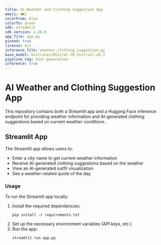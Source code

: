 ```yaml
---
title: AI Weather and Clothing Suggestion App
emoji: 🌦️👚
colorFrom: blue
colorTo: green
sdk: streamlit
sdk_version: 1.24.0
app_file: app.py
pinned: true
license: mit
inference_file: weather_clothing_suggestion.py
base_model: mistralai/Mistral-7B-Instruct-v0.3
pipeline_tag: text-generation
inference: true
---
```

# AI Weather and Clothing Suggestion App

This repository contains both a Streamlit app and a Hugging Face inference endpoint for providing weather information and AI-generated clothing suggestions based on current weather conditions.

## Streamlit App

The Streamlit app allows users to:
- Enter a city name to get current weather information
- Receive AI-generated clothing suggestions based on the weather
- View an AI-generated outfit visualization
- See a weather-related quote of the day

### Usage

To run the Streamlit app locally:

1. Install the required dependencies:
   ```
   pip install -r requirements.txt
   ```
2. Set up the necessary environment variables (API keys, etc.)
3. Run the app:
   ```
   streamlit run app.py
   ```

